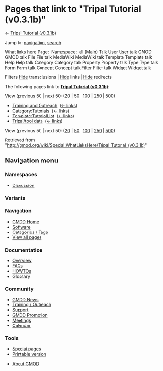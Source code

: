 <div id="mw-page-base" class="noprint">

</div>

<div id="mw-head-base" class="noprint">

</div>

<div id="content" class="mw-body" role="main">

<span id="top"></span>

<div id="mw-js-message" style="display:none;">

</div>



# <span dir="auto">Pages that link to "Tripal Tutorial (v0.3.1b)"</span>

<div id="bodyContent">

<div id="contentSub">

← [Tripal Tutorial
(v0.3.1b)](/wiki/Tripal_Tutorial_(v0.3.1b) "Tripal Tutorial (v0.3.1b)")

</div>

<div id="jump-to-nav" class="mw-jump">

Jump to: [navigation](#mw-navigation), [search](#p-search)

</div>

<div id="mw-content-text">

What links here Page:  Namespace:  all (Main) Talk User User talk GMOD
GMOD talk File File talk MediaWiki MediaWiki talk Template Template talk
Help Help talk Category Category talk Property Property talk Type Type
talk Form Form talk Concept Concept talk Filter Filter talk Widget
Widget talk

Filters
[Hide](/mediawiki/index.php?title=Special:WhatLinksHere/Tripal_Tutorial_(v0.3.1b)&hidetrans=1 "Special:WhatLinksHere/Tripal Tutorial (v0.3.1b)")
transclusions \|
[Hide](/mediawiki/index.php?title=Special:WhatLinksHere/Tripal_Tutorial_(v0.3.1b)&hidelinks=1 "Special:WhatLinksHere/Tripal Tutorial (v0.3.1b)")
links \|
[Hide](/mediawiki/index.php?title=Special:WhatLinksHere/Tripal_Tutorial_(v0.3.1b)&hideredirs=1 "Special:WhatLinksHere/Tripal Tutorial (v0.3.1b)")
redirects

The following pages link to **[Tripal Tutorial
(v0.3.1b)](/wiki/Tripal_Tutorial_(v0.3.1b) "Tripal Tutorial (v0.3.1b)")**:

View (previous 50 \| next 50)
([20](/mediawiki/index.php?title=Special:WhatLinksHere/Tripal_Tutorial_(v0.3.1b)&limit=20 "Special:WhatLinksHere/Tripal Tutorial (v0.3.1b)")
\|
[50](/mediawiki/index.php?title=Special:WhatLinksHere/Tripal_Tutorial_(v0.3.1b)&limit=50 "Special:WhatLinksHere/Tripal Tutorial (v0.3.1b)")
\|
[100](/mediawiki/index.php?title=Special:WhatLinksHere/Tripal_Tutorial_(v0.3.1b)&limit=100 "Special:WhatLinksHere/Tripal Tutorial (v0.3.1b)")
\|
[250](/mediawiki/index.php?title=Special:WhatLinksHere/Tripal_Tutorial_(v0.3.1b)&limit=250 "Special:WhatLinksHere/Tripal Tutorial (v0.3.1b)")
\|
[500](/mediawiki/index.php?title=Special:WhatLinksHere/Tripal_Tutorial_(v0.3.1b)&limit=500 "Special:WhatLinksHere/Tripal Tutorial (v0.3.1b)"))

- [Training and
  Outreach](/wiki/Training_and_Outreach "Training and Outreach") ‎
  <span class="mw-whatlinkshere-tools">([←
  links](/mediawiki/index.php?title=Special:WhatLinksHere&target=Training+and+Outreach "Special:WhatLinksHere"))</span>
- [Category:Tutorials](/wiki/Category:Tutorials "Category:Tutorials") ‎
  <span class="mw-whatlinkshere-tools">([←
  links](/mediawiki/index.php?title=Special:WhatLinksHere&target=Category%3ATutorials "Special:WhatLinksHere"))</span>
- [Template:TutorialList](/wiki/Template:TutorialList "Template:TutorialList")
  ‎ <span class="mw-whatlinkshere-tools">([←
  links](/mediawiki/index.php?title=Special:WhatLinksHere&target=Template%3ATutorialList "Special:WhatLinksHere"))</span>
- [Tripal/tool data](/wiki/Tripal/tool_data "Tripal/tool data") ‎
  <span class="mw-whatlinkshere-tools">([←
  links](/mediawiki/index.php?title=Special:WhatLinksHere&target=Tripal%2Ftool+data "Special:WhatLinksHere"))</span>

View (previous 50 \| next 50)
([20](/mediawiki/index.php?title=Special:WhatLinksHere/Tripal_Tutorial_(v0.3.1b)&limit=20 "Special:WhatLinksHere/Tripal Tutorial (v0.3.1b)")
\|
[50](/mediawiki/index.php?title=Special:WhatLinksHere/Tripal_Tutorial_(v0.3.1b)&limit=50 "Special:WhatLinksHere/Tripal Tutorial (v0.3.1b)")
\|
[100](/mediawiki/index.php?title=Special:WhatLinksHere/Tripal_Tutorial_(v0.3.1b)&limit=100 "Special:WhatLinksHere/Tripal Tutorial (v0.3.1b)")
\|
[250](/mediawiki/index.php?title=Special:WhatLinksHere/Tripal_Tutorial_(v0.3.1b)&limit=250 "Special:WhatLinksHere/Tripal Tutorial (v0.3.1b)")
\|
[500](/mediawiki/index.php?title=Special:WhatLinksHere/Tripal_Tutorial_(v0.3.1b)&limit=500 "Special:WhatLinksHere/Tripal Tutorial (v0.3.1b)"))

</div>

<div class="printfooter">

Retrieved from
"<http://gmod.org/wiki/Special:WhatLinksHere/Tripal_Tutorial_(v0.3.1b)>"

</div>

<div id="catlinks" class="catlinks catlinks-allhidden">

</div>

<div class="visualClear">

</div>

</div>

</div>

<div id="mw-navigation">

## Navigation menu

<div id="mw-head">



<div id="left-navigation">

<div id="p-namespaces" class="vectorTabs" role="navigation"
aria-labelledby="p-namespaces-label">

### Namespaces


- <span id="ca-talk"><a
  href="/mediawiki/index.php?title=Talk:Tripal_Tutorial_(v0.3.1b)&amp;action=edit&amp;redlink=1"
  accesskey="t"
  title="Discussion about the content page [t]">Discussion</a></span>

</div>

<div id="p-variants" class="vectorMenu emptyPortlet" role="navigation"
aria-labelledby="p-variants-label">

### 

### Variants[](#)

<div class="menu">

</div>

</div>

</div>





</div>

</div>

</div>

<div id="mw-panel">

<div id="p-logo" role="banner">

<a href="/wiki/Main_Page"
style="background-image: url(http://gmod.org/images/GMOD-cogs.png);"
title="Visit the main page"></a>

</div>

<div id="p-Navigation" class="portal" role="navigation"
aria-labelledby="p-Navigation-label">

### Navigation

<div class="body">

- <span id="n-GMOD-Home">[GMOD Home](/wiki/Main_Page)</span>
- <span id="n-Software">[Software](/wiki/GMOD_Components)</span>
- <span id="n-Categories-.2F-Tags">[Categories /
  Tags](/wiki/Categories)</span>
- <span id="n-View-all-pages">[View all
  pages](/wiki/Special:AllPages)</span>

</div>

</div>

<div id="p-Documentation" class="portal" role="navigation"
aria-labelledby="p-Documentation-label">

### Documentation

<div class="body">

- <span id="n-Overview">[Overview](/wiki/Overview)</span>
- <span id="n-FAQs">[FAQs](/wiki/Category:FAQ)</span>
- <span id="n-HOWTOs">[HOWTOs](/wiki/Category:HOWTO)</span>
- <span id="n-Glossary">[Glossary](/wiki/Glossary)</span>

</div>

</div>

<div id="p-Community" class="portal" role="navigation"
aria-labelledby="p-Community-label">

### Community

<div class="body">

- <span id="n-GMOD-News">[GMOD News](/wiki/GMOD_News)</span>
- <span id="n-Training-.2F-Outreach">[Training /
  Outreach](/wiki/Training_and_Outreach)</span>
- <span id="n-Support">[Support](/wiki/Support)</span>
- <span id="n-GMOD-Promotion">[GMOD
  Promotion](/wiki/GMOD_Promotion)</span>
- <span id="n-Meetings">[Meetings](/wiki/Meetings)</span>
- <span id="n-Calendar">[Calendar](/wiki/Calendar)</span>

</div>

</div>

<div id="p-tb" class="portal" role="navigation"
aria-labelledby="p-tb-label">

### Tools

<div class="body">

- <span id="t-specialpages"><a href="/wiki/Special:SpecialPages" accesskey="q"
  title="A list of all special pages [q]">Special pages</a></span>
- <span id="t-print"><a
  href="/mediawiki/index.php?title=Special:WhatLinksHere/Tripal_Tutorial_(v0.3.1b)&amp;printable=yes"
  rel="alternate" accesskey="p"
  title="Printable version of this page [p]">Printable version</a></span>

</div>

</div>

</div>

</div>

<div id="footer" role="contentinfo">

- <span id="footer-places-about">[About
  GMOD](/wiki/GMOD:About "GMOD:About")</span>

<!-- -->






</div>
